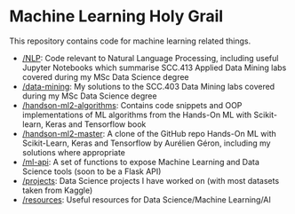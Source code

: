 # Machine Learning Holy Grail

This repository contains code for machine learning related things.

* [/NLP](NLP): Code relevant to Natural Language Processing, including useful Jupyter Notebooks which summarise SCC.413 Applied Data Mining labs covered during my MSc Data Science degree
* [/data-mining](data-mining): My solutions to the SCC.403 Data Mining labs covered during my MSc Data Science degree
* [/handson-ml2-algorithms](handson-ml2-algorithms): Contains code snippets and OOP implementations of ML algorithms from the Hands-On ML with Scikit-learn, Keras and Tensorflow book
* [/handson-ml2-master](handson-ml2-master): A clone of the GitHub repo Hands-On ML with Scikit-Learn, Keras and Tensorflow by Aurélien Géron, including my solutions where appropriate
* [/ml-api](ml-api): A set of functions to expose Machine Learning and Data Science tools (soon to be a Flask API) 
* [/projects](projects): Data Science projects I have worked on (with most datasets taken from Kaggle)
* [/resources](resources): Useful resources for Data Science/Machine Learning/AI
